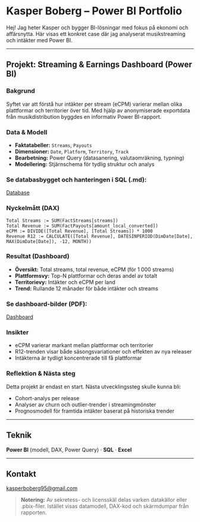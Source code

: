 # Kasper Boberg – Power BI Portfolio

Hej! Jag heter Kasper och bygger BI-lösningar med fokus på ekonomi och affärsnytta. Här visas ett konkret case där jag analyserat musikstreaming och intäkter med Power BI.

---

## Projekt: Streaming & Earnings Dashboard (Power BI)

### Bakgrund
Syftet var att förstå hur intäkter per stream (eCPM) varierar mellan olika plattformar och territorier över tid. Med hjälp av anonymiserade exportdata från musikdistribution byggdes en informativ Power BI-rapport.

### Data & Modell
- **Faktatabeller:** `Streams`, `Payouts`
- **Dimensioner:** `Date`, `Platform`, `Territory`, `Track`
- **Bearbetning:** Power Query (datasanering, valutaomräkning, typning)
- **Modellering:** Stjärnschema för tydlig struktur och analys

### Se databasbygget och hanteringen i SQL (.md): 
[Database](Power-BI-Portfolio/Streaming-Data-Dashboard/Database/img_readme.md)

### Nyckelmått (DAX)
```DAX
Total Streams := SUM(FactStreams[streams])
Total Revenue := SUM(FactPayouts[amount_local_converted])
eCPM := DIVIDE([Total Revenue], [Total Streams]) * 1000
Revenue R12 := CALCULATE([Total Revenue], DATESINPERIOD(DimDate[Date], MAX(DimDate[Date]), -12, MONTH))
```

### Resultat (Dashboard)
- **Översikt:** Total streams, total revenue, eCPM (för 1 000 streams)
- **Plattformsvy:** Top-N plattformar och deras andel av totalt
- **Territorievy:** Intäkter och eCPM per land
- **Trend:** Rullande 12 månader för både intäkter och streams

### Se dashboard-bilder (PDF): 
[Dashboard](Power-BI-Portfolio/Streaming-Data-Dashboard/Power-BI/Streaming_Data_Project.pdf)

### Insikter
- eCPM varierar markant mellan plattformar och territorier
- R12-trenden visar både säsongsvariationer och effekten av nya releaser
- Intäkterna är tydligt koncentrerade till få plattformar

### Reflektion & Nästa steg
Detta projekt är endast en start. Nästa utvecklingssteg skulle kunna bli:
- Cohort-analys per release
- Analyser av churn och outlier-trender i streamingmönster
- Prognosmodell för framtida intäkter baserat på historiska trender

---

## Teknik
**Power BI** (modell, DAX, Power Query) · **SQL** · **Excel**

---

## Kontakt
kasperboberg95@gmail.com

> **Notering:** Av sekretess- och licensskäl delas varken datakällor eller .pbix-filer. Istället visas datamodell, DAX-kod och skärmdumpar från rapporten.
